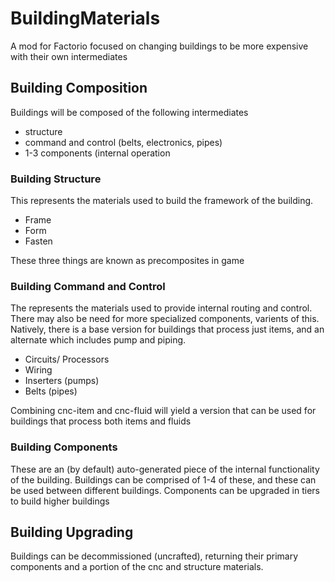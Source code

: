 # BuildingMaterials
A mod for Factorio focused on changing buildings to be more expensive with their own intermediates

## Building Composition

Buildings will be composed of the following intermediates
  - structure
  - command and control (belts, electronics, pipes)
  - 1-3 components (internal operation
 
 ### Building Structure
 
 This represents the materials used to build the framework of the building.
   - Frame
   - Form
   - Fasten
   
These three things are known as precomposites in game
   
### Building Command and Control

The represents the materials used to provide internal routing and control.
There may also be need for more specialized components, varients of this.
Natively, there is a base version for buildings that process just items,
and an alternate which includes pump and piping.

  - Circuits/ Processors
  - Wiring
  - Inserters  (pumps)
  - Belts  (pipes)
   
 Combining cnc-item and cnc-fluid will yield a version that can be used for buildings that process both items and fluids
  
### Building Components

These are an (by default) auto-generated piece of the internal functionality of the building.
Buildings can be comprised of 1-4 of these, and these can be used between different buildings.
Components can be upgraded in tiers to build higher buildings


## Building Upgrading

Buildings can be decommissioned (uncrafted), returning their primary components and a portion of the cnc and structure materials.
